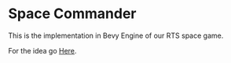 # Space Commander

This is the implementation in Bevy Engine of our RTS space game.

For the idea go [Here](https://hackmd.io/7-3HlwOCQX2VOVghs27qFw).
